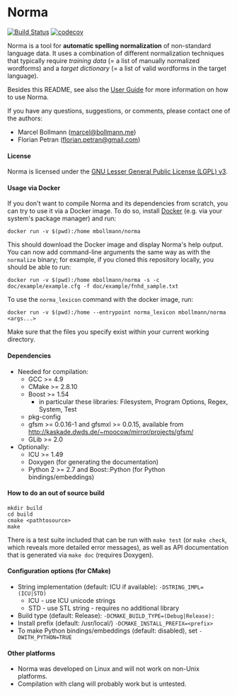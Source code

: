 # Norma

[![Build Status](https://travis-ci.org/comphist/norma.svg?branch=master)](https://travis-ci.org/comphist/norma)
[![codecov](https://codecov.io/gh/comphist/norma/branch/master/graph/badge.svg)](https://codecov.io/gh/comphist/norma)

Norma is a tool for **automatic spelling normalization** of non-standard language data.  It
uses a combination of different normalization techniques that typically require
*training data* (= a list of manually normalized wordforms) and a *target
dictionary* (= a list of valid wordforms in the target language).

Besides this README, see also the [User Guide](doc/UserGuide.md) for more
information on how to use Norma.

If you have any questions, suggestions, or comments, please contact one of the authors:

* Marcel Bollmann (<marcel@bollmann.me>)
* Florian Petran (<florian.petran@gmail.com>)

#### License

Norma is licensed under the
[GNU Lesser General Public License (LGPL) v3](http://www.gnu.org/licenses/lgpl-3.0).

#### Usage via Docker

If you don't want to compile Norma and its dependencies from scratch, you can
try to use it via a Docker image.  To do so, install
[Docker](https://www.docker.com/) (e.g. via your system's package manager) and
run:

    docker run -v $(pwd):/home mbollmann/norma

This should download the Docker image and display Norma's help output.  You can
now add command-line arguments the same way as with the `normalize` binary; for
example, if you cloned this repository locally, you should be able to run:

    docker run -v $(pwd):/home mbollmann/norma -s -c doc/example/example.cfg -f doc/example/fnhd_sample.txt

To use the `norma_lexicon` command with the docker image, run:

    docker run -v $(pwd):/home --entrypoint norma_lexicon mbollmann/norma <args...>

Make sure that the files you specify exist within your current working directory.

#### Dependencies

* Needed for compilation:
    * GCC >= 4.9
    * CMake >= 2.8.10
    * Boost >= 1.54
        * in particular these libraries: Filesystem, Program Options, Regex, System, Test
    * pkg-config
    * gfsm >= 0.0.16-1 and gfsmxl >= 0.0.15,
      available from http://kaskade.dwds.de/~moocow/mirror/projects/gfsm/
    * GLib >= 2.0
* Optionally:
    * ICU >= 1.49
    * Doxygen (for generating the documentation)
    * Python 2 >= 2.7 and Boost::Python (for Python bindings/embeddings)

#### How to do an out of source build

    mkdir build
    cd build
    cmake <pathtosource>
    make

There is a test suite included that can be run with `make test` (or `make check`, which reveals more detailed error
messages), as well as API documentation that is generated via `make doc` (requires Doxygen).

#### Configuration options (for CMake)

* String implementation (default: ICU if available):
    `-DSTRING_IMPL=(ICU|STD)`
    * ICU - use ICU unicode strings
    * STD - use STL string - requires no additional library
* Build type (default: Release):
    `-DCMAKE_BUILD_TYPE=(Debug|Release):`
* Install prefix (default: /usr/local/)
    `-DCMAKE_INSTALL_PREFIX=<prefix>`
* To make Python bindings/embeddings (default: disabled), set
    `-DWITH_PYTHON=TRUE`

#### Other platforms

* Norma was developed on Linux and will not work on non-Unix platforms.
* Compilation with clang will probably work but is untested.
